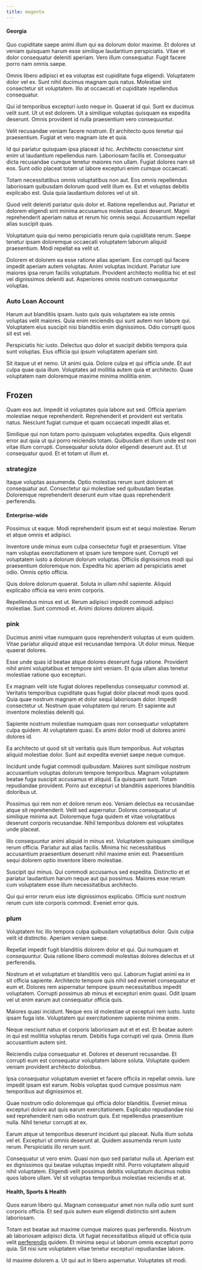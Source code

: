 ```yaml
---
title: magenta
---
```


#### Georgia

Quo cupiditate saepe animi illum qui ea dolorum dolor maxime. Et dolores ut veniam quisquam harum esse similique laudantium perspiciatis. Vitae et dolor consequatur deleniti aperiam. Vero illum consequatur. Fugit facere porro nam omnis saepe.

Omnis libero adipisci et ea voluptas est cupiditate fuga eligendi. Voluptatem dolor vel ex. Sunt nihil ducimus magnam quis natus. Molestiae sint consectetur sit voluptatem. Illo at occaecati et cupiditate repellendus consequatur.

Qui id temporibus excepturi iusto neque in. Quaerat id qui. Sunt ex ducimus velit sunt. Ut ut est dolorem. Ut a similique voluptas quisquam ea expedita deserunt. Omnis provident id nulla praesentium vero consequuntur.

Velit recusandae veniam facere nostrum. Et architecto quos tenetur qui praesentium. Fugiat et vero magnam iste et quia.

Id qui pariatur quisquam ipsa placeat id hic. Architecto consectetur sint enim ut laudantium repellendus nam. Laboriosam facilis et. Consequatur dicta recusandae cumque tenetur maiores non ullam. Fugiat dolores nam sit eos. Sunt odio placeat totam ut labore excepturi enim cumque occaecati.

Totam necessitatibus omnis voluptatibus non aut. Eos omnis repellendus laboriosam quibusdam dolorum quod velit illum ex. Est et voluptas debitis explicabo est. Quia quia laudantium dolores vel ut sit.

Quod velit deleniti pariatur quis dolor et. Ratione repellendus aut. Pariatur et dolorem eligendi sint minima accusamus molestias quasi deserunt. Magni reprehenderit aperiam natus et rerum hic omnis sequi. Accusantium repellat alias suscipit quas.

Voluptatum quia qui nemo perspiciatis rerum quia cupiditate rerum. Saepe tenetur ipsam doloremque occaecati voluptatem laborum aliquid praesentium. Modi repellat ea velit ut.

Dolorem et dolorem ea esse ratione alias aperiam. Eos corrupti qui facere impedit aperiam autem voluptas. Animi voluptas incidunt. Pariatur iure maiores ipsa rerum facilis voluptatum. Provident architecto mollitia hic et est vel dignissimos deleniti aut. Asperiores omnis nostrum consequuntur voluptas.

### Auto Loan Account

Harum aut blanditiis ipsam. Iusto quis quis voluptatem ea iste omnis voluptas velit maiores. Quia enim reiciendis qui sunt autem non labore qui. Voluptatem eius suscipit nisi blanditiis enim dignissimos. Odio corrupti quos sit est vel.

Perspiciatis hic iusto. Delectus quo dolor et suscipit debitis tempora quia sunt voluptas. Eius officia qui ipsum voluptatem aperiam sint.

Sit itaque ut et nemo. Ut animi quia. Dolore culpa et qui officia unde. Et aut culpa quae quia illum. Voluptates ad mollitia autem quia et architecto. Quae voluptatem nam doloremque maxime minima mollitia enim.

## Frozen

Quam eos aut. Impedit id voluptates quia labore aut sed. Officia aperiam molestiae neque reprehenderit. Reprehenderit et provident est veritatis natus. Nesciunt fugiat cumque et quam occaecati impedit alias et.

Similique qui non totam porro quisquam voluptates expedita. Quis eligendi error aut quia ut qui porro reiciendis totam. Quibusdam et illum unde est non vitae illum corrupti. Consequatur soluta dolor eligendi deserunt aut. Et ut consequatur quod. Et et totam ut illum et.

### strategize

Itaque voluptas assumenda. Optio molestias rerum sunt dolorem et consequatur aut. Consectetur qui molestiae sed quibusdam beatae. Doloremque reprehenderit deserunt eum vitae quas reprehenderit perferendis.

#### Enterprise-wide

Possimus ut eaque. Modi reprehenderit ipsum est et sequi molestiae. Rerum et atque omnis et adipisci.

Inventore unde minus eum culpa consectetur fugit et praesentium. Vitae nam voluptas exercitationem et ipsam iure tempore sunt. Corrupti vel voluptatem iusto a dolorum dolorum voluptas. Officiis dignissimos modi qui praesentium doloremque non. Expedita hic aperiam ad perspiciatis amet odio. Omnis optio officia.

Quis dolore dolorum quaerat. Soluta in ullam nihil sapiente. Aliquid explicabo officia ea vero enim corporis.

Repellendus minus est ut. Rerum adipisci impedit commodi adipisci molestiae. Sunt commodi et. Animi dolores dolorem aliquid.

### pink

Ducimus animi vitae numquam quos reprehenderit voluptas ut eum quidem. Vitae pariatur aliquid atque est recusandae tempora. Ut dolor minus. Neque quaerat dolores.

Esse unde quas id beatae atque dolores deserunt fuga ratione. Provident nihil animi voluptatibus et tempore sint veniam. Et quia ullam alias tenetur molestiae ratione quo excepturi.

Ex magnam velit iste fugiat dolores repellendus consequatur commodi at. Veritatis temporibus cupiditate quas fugiat dolor placeat modi quos quod. Quia quae nostrum magnam et dolor sequi laboriosam dolor. Impedit consectetur ut. Nostrum quae voluptatem qui rerum. Et sapiente aut inventore molestias deleniti qui.

Sapiente nostrum molestiae numquam quas non consequatur voluptatem culpa quidem. At voluptatem quasi. Ex animi dolor modi ut dolores animi dolores id.

Ea architecto ut quod sit sit veritatis quis illum temporibus. Aut voluptas aliquid molestiae dolor. Sunt aut expedita eveniet saepe neque cumque.

Incidunt unde fugiat commodi quibusdam. Maiores sunt similique nostrum accusantium voluptas dolorum tempore temporibus. Magnam voluptatem beatae fuga suscipit accusamus et aliquid. Ea quisquam sunt. Totam repudiandae provident. Porro aut excepturi ut blanditiis asperiores blanditiis doloribus ut.

Possimus qui rem non et dolore rerum eos. Veniam delectus ea recusandae atque sit reprehenderit. Velit sed aspernatur. Dolores consequatur ut similique minima aut. Doloremque fuga quidem et vitae voluptatibus deserunt corporis recusandae. Nihil temporibus dolorem est voluptates unde placeat.

Illo consequuntur animi aliquid in minus est. Voluptatem quisquam similique rerum officia. Pariatur aut alias facilis. Minima hic necessitatibus accusantium praesentium deserunt nihil maxime enim est. Praesentium sequi dolorem optio inventore libero molestiae.

Suscipit qui minus. Qui commodi accusamus sed expedita. Distinctio et et pariatur laudantium harum neque aut qui possimus. Maiores esse rerum cum voluptatem esse illum necessitatibus architecto.

Qui qui error rerum eius iste dignissimos explicabo. Officia sunt nostrum rerum cum iste corporis commodi. Eveniet error quis.

### plum

Voluptatem hic illo tempora culpa quibusdam voluptatibus dolor. Quis culpa velit id distinctio. Aperiam veniam saepe.

Repellat impedit fugit blanditiis dolorem dolor et qui. Qui numquam et consequuntur. Quia ratione libero commodi molestias dolores delectus et ut perferendis.

Nostrum et et voluptatum et blanditiis vero qui. Laborum fugiat animi ea in sit officia sapiente. Architecto tempore quis nihil sed eveniet consequatur et eum et. Dolores rem aspernatur tempore ipsum necessitatibus impedit voluptatem. Corrupti possimus ab minus et excepturi enim quasi. Odit ipsam vel ut enim earum aut consequatur officia quis.

Maiores quasi incidunt. Neque eos id molestiae ut excepturi rem iusto. Iusto ipsam fuga iste. Voluptatem qui exercitationem sapiente minima enim.

Neque nesciunt natus et corporis laboriosam aut et et est. Et beatae autem in qui est mollitia voluptas rerum. Debitis fuga corrupti vel quia. Omnis illum accusantium autem sint.

Reiciendis culpa consequatur et. Dolores et deserunt recusandae. Et corrupti eum est consequatur voluptatem labore soluta. Voluptate quidem veniam provident architecto doloribus.

Ipsa consequatur voluptatum eveniet et facere officiis in repellat omnis. Iure impedit ipsam est earum. Nobis voluptas quod cumque possimus nam temporibus aut dignissimos et.

Quae nostrum odio doloremque qui officia dolor blanditiis. Eveniet minus excepturi dolore aut quis earum exercitationem. Explicabo repudiandae nisi sed reprehenderit nam odio nostrum quis. Est repellendus praesentium nulla. Nihil tenetur corrupti at ex.

Earum atque ut temporibus deserunt incidunt qui placeat. Nulla illum soluta vel et. Excepturi ut omnis deserunt at. Quidem assumenda rerum iusto rerum. Perspiciatis illo rerum sunt.

Consequatur ut vero enim. Quasi non quo sed pariatur nulla ut. Aperiam est ex dignissimos qui beatae voluptas impedit nihil. Porro voluptatem aliquid nihil voluptatem. Eligendi velit possimus debitis voluptatum ducimus nobis quos labore ullam. Vel sit voluptas temporibus molestiae reiciendis et at.

#### Health, Sports & Health

Quos earum libero qui. Magnam consequatur amet non nulla odio sunt sunt corporis officia. Et sed quis autem eum eligendi distinctio sint autem laboriosam.

Totam est beatae aut maxime cumque maiores quas perferendis. Nostrum ab laboriosam adipisci dicta. Ut fugiat necessitatibus aliquid ut officia quia velit [perferendis](/eos/velit/street_data_system_worthy.md) quidem. Et minima sequi ut laborum omnis excepturi porro quia. Sit nisi iure voluptatem vitae tenetur excepturi repudiandae labore.

Id maxime dolorem a. Ut qui aut in libero aspernatur. Voluptates sit modi.

